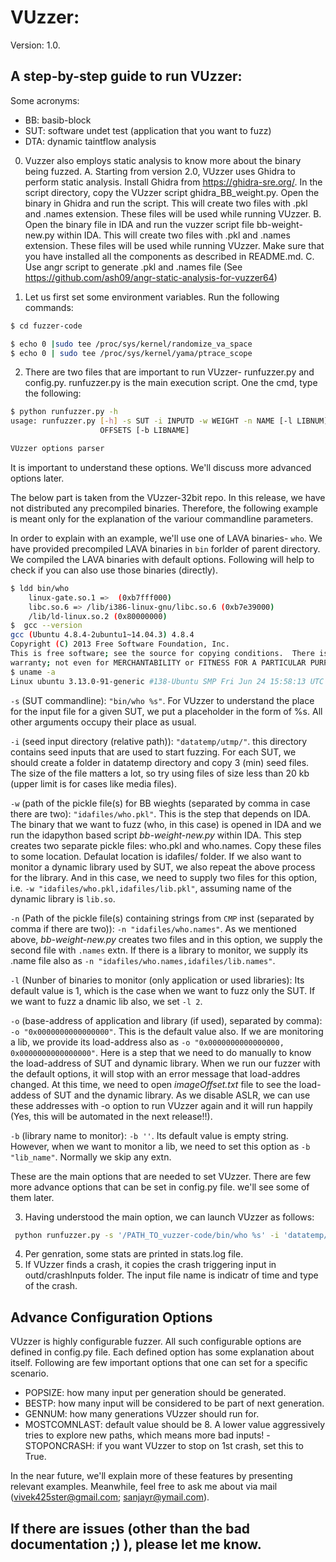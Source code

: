 # VUzzer:

Version: 1.0.


## A step-by-step guide to run VUzzer: 
Some acronyms:
- BB: basib-block
- SUT: software undet test (application that you want to fuzz)
- DTA: dynamic taintflow analysis

0. Vuzzer also employs static analysis to know more about the binary being fuzzed. 
 A. Starting from version 2.0, VUzzer uses Ghidra to perform static analysis. Install Ghidra from https://ghidra-sre.org/. In the script directory, copy the VUzzer script ghidra_BB_weight.py. Open the binary in Ghidra and run the script. This will create two files with .pkl and .names extension. These files will be used while running VUzzer.
 B. Open the binary file in IDA and run the vuzzer script file bb-weight-new.py within IDA. This will create two files with .pkl and .names extension. These files will be used while running VUzzer.
Make sure that you have installed all the components as described in README.md.
 C. Use angr script to generate .pkl and .names file (See https://github.com/ash09/angr-static-analysis-for-vuzzer64)
 
1. Let us first set some environment variables. Run the following commands:
```sh
$ cd fuzzer-code

$ echo 0 |sudo tee /proc/sys/kernel/randomize_va_space
$ echo 0 | sudo tee /proc/sys/kernel/yama/ptrace_scope
```
2. There are two files that are important to run VUzzer- runfuzzer.py and config.py. runfuzzer.py is the main execution script. One the cmd, type the following:
```sh
$ python runfuzzer.py -h
usage: runfuzzer.py [-h] -s SUT -i INPUTD -w WEIGHT -n NAME [-l LIBNUM] -o
                    OFFSETS [-b LIBNAME]

VUzzer options parser
```
It is important to understand these options. We'll discuss more advanced options later. 

The below part is taken from the VUzzer-32bit repo. In this release, we have not distributed any precompiled binaries. Therefore, the following example is meant only for the explanation of the variour commandline parameters.

 
In order to explain with an example, we'll use one of LAVA binaries- `who`. We have provided precompiled LAVA binaries in `bin` forlder of parent directory. We compiled the LAVA binaries with default options. Following will help to check if you can also use those binaries (directly).
```sh
$ ldd bin/who
    linux-gate.so.1 =>  (0xb7fff000)
    libc.so.6 => /lib/i386-linux-gnu/libc.so.6 (0xb7e39000)
    /lib/ld-linux.so.2 (0x80000000)
$  gcc --version
gcc (Ubuntu 4.8.4-2ubuntu1~14.04.3) 4.8.4
Copyright (C) 2013 Free Software Foundation, Inc.
This is free software; see the source for copying conditions.  There is NO
warranty; not even for MERCHANTABILITY or FITNESS FOR A PARTICULAR PURPOSE.
$ uname -a
Linux ubuntu 3.13.0-91-generic #138-Ubuntu SMP Fri Jun 24 15:58:13 UTC 2016 i686 i686 i686 GNU/Linux
```
 `-s` (SUT commandline): `"bin/who %s"`. For VUzzer to understand the place for the input file for a given SUT, we put a placeholder in the form of %s. All other arguments occupy their place as usual.
 
 `-i` (seed input directory (relative path)): `"datatemp/utmp/"`. this directory contains seed inputs that are used to start fuzzing. For each SUT, we should create a folder in datatemp directory and copy 3 (min) seed files. The size of the file matters a lot, so try using files of size less than 20 kb (upper limit is for cases like media files). 
 
 `-w` (path of the pickle file(s) for BB wieghts (separated by comma in case there are two): `"idafiles/who.pkl"`. This is the step that depends on IDA. The binary that we want to fuzz (who, in this case) is opened in IDA and we run the idapython based script *bb-weight-new.py* within IDA. This step creates two separate pickle files: who.pkl and who.names. Copy these files to some location. Defaulat location is idafiles/ folder. If we also want to monitor a dynamic library used by SUT, we also repeat the above process for the library. And in this case, we need to supply two files for this option, i.e. `-w "idafiles/who.pkl,idafiles/lib.pkl"`, assuming name of the dynamic library is `lib.so`. 
 
 `-n` (Path of the pickle file(s) containing strings from `CMP` inst (separated by comma if there are two)): `-n "idafiles/who.names"`. As we mentioned above, *bb-weight-new.py* creates two files and in this option, we supply the second file with `.names` extn. If there is a library to monitor, we supply its .name file also as `-n "idafiles/who.names,idafiles/lib.names"`.
 
 `-l` (Nunber of binaries to monitor (only application or used libraries): Its default value is 1, which is the case when we want to fuzz only the SUT. If we want to fuzz a dnamic lib also, we set `-l 2`.
 
 `-o` (base-address of application and library (if used), separated by comma): `-o "0x0000000000000000"`. This is the default value also. If we are monitoring a lib, we provide its load-address also as `-o "0x0000000000000000, 0x0000000000000000"`. Here is a step that we need to do manually to know the load-address of SUT and dynamic library. When we run our fuzzer with the default options, it will stop with an error message that load-addres changed. At this time, we need to open *imageOffset.txt* file to see the load-addess of SUT and the dynamic library. As we disable ASLR, we can use these addresses with -o option to run VUzzer again and it will run happily (Yes, this will be automated in the next release!!).
 
 `-b` (library name to monitor): `-b ''`. Its default value is empty string. However, when we want to monitor a lib, we need to set this option as `-b "lib_name"`. Normally we skip any extn.
 
 These are the main options that are needed to set VUzzer. There are few more advance options that can be set in config.py file. we'll see some of them later.
 
 3. Having understood the main option, we can launch VUzzer as follows:
```sh
 python runfuzzer.py -s '/PATH_TO_vuzzer-code/bin/who %s' -i 'datatemp/utmp/' -w 'idafiles/who.pkl' -n idafiles/who.names -o '0x00000000'
 ```
 4. Per genration, some stats are printed in stats.log file. 
 5. If VUzzer finds a crash, it copies the crash triggering input in outd/crashInputs folder. The input file name is indicatr of time and type of the crash. 

## Advance Configuration Options
VUzzer is highly configurable fuzzer. All such configurable options are defined in config.py file. Each defined option has some explanation about itself. Following are few important options that one can set for a specific scenario.
- POPSIZE: how many input per generation should be generated.
- BESTP: how many input will be considered to be part of next generation.
- GENNUM: how many generations VUzzer should run for.
- MOSTCOMNLAST: default value should be 8. A lower value aggressively tries to explore new paths, which means more bad inputs! 
-STOPONCRASH: if you want VUzzer to stop on 1st crash, set this to True.

In the near future, we'll explain more of these features by presenting relevant examples. Meanwhile, feel free to ask me about via mail (vivek425ster@gmail.com; sanjayr@ymail.com).
## If there are issues (other than the bad documentation ;) ), please let me know.



